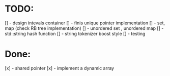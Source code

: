 # TODO:

[] - design intevals container
[] - finis unique pointer implementation
[] - set, map (check RB tree implementation)
[] - unordered set , unordered map
[] - std::string hash function
[] - string tokenizer boost style
[] - testing

# Done:
[x] - shared pointer
[x] - implement a dynamic array